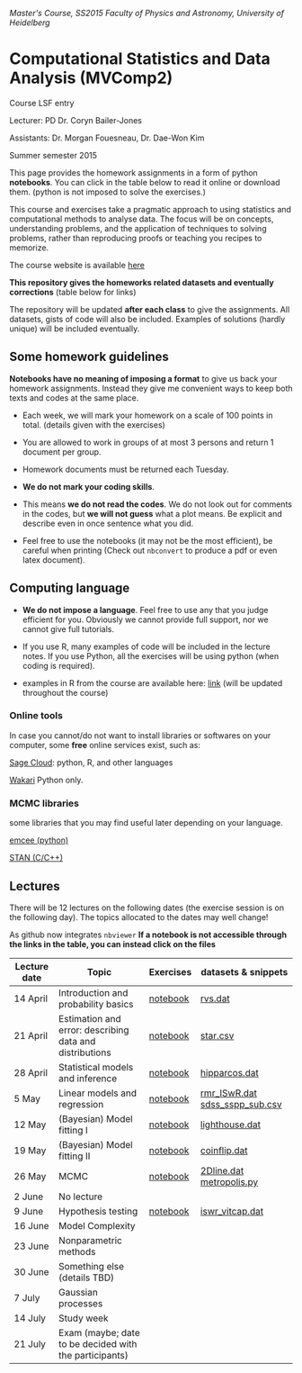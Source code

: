 *Master's Course, SS2015
Faculty of Physics and Astronomy, University of Heidelberg*

# Computational Statistics and Data Analysis (MVComp2)

Course LSF entry

Lecturer: PD Dr. Coryn Bailer-Jones

Assistants: Dr. Morgan Fouesneau, Dr. Dae-Won Kim

Summer semester 2015

This page provides the homework assignments in a form of python **notebooks**.
You can click in the table below to read it online or download them. (python is
not imposed to solve the exercises.)

This course and exercises take a pragmatic approach to using statistics and
computational methods to analyse data. The focus will be on concepts,
understanding problems, and the application of techniques to solving problems,
rather than reproducing proofs or teaching you recipes to memorize.

The course website is available
[here](http://www.mpia.de/homes/calj/compstat_ss2015/main.html)

**This repository gives the homeworks related datasets and eventually
corrections** (table below for links)

The repository will be updated **after each class** to give the assignments. All
datasets, gists of code will also be included.  Examples of solutions (hardly
unique) will be included eventually.

## Some homework guidelines

**Notebooks have no meaning of imposing a format** to give us back your
homework assignments. Instead they give me convenient ways to keep both texts
and codes at the same place.

* Each week, we will mark your homework on a scale of 100 points in total.
  (details given with the exercises)

* You are allowed to work in groups of at most 3 persons and return 1 document
  per group.

* Homework documents must be returned each Tuesday. 

* **We do not mark your coding skills**.

* This means **we do not read the codes**. We do not look out for comments in
  the codes, but **we will not guess** what a plot means. Be explicit and
  describe even in once sentence what you did.

* Feel free to use the notebooks (it may not be the most efficient), be careful
  when printing (Check out `nbconvert` to produce a pdf or even latex document).

## Computing language

* **We do not impose a language**. Feel free to use any that you judge efficient
  for you.  Obviously we cannot provide full support, nor we cannot give full
  tutorials.

* If you use R, many examples of code will be included in the lecture notes. If
  you use Python, all the exercises will be using python (when coding is
  required). 

* examples in R from the course are available here: [link](http://www.mpia.de/homes/calj/compstat_ss2015/Rcodes.zip) (will be updated throughout the course)

### Online tools

In case you cannot/do not want to install libraries or softwares on your
computer, some **free** online services exist, such as:

[Sage Cloud](https://cloud.sagemath.com): python, R, and other languages

[Wakari](https://wakari.io/) Python only.


### MCMC libraries

some libraries that you may find useful later depending on your language.

[emcee (python)](http://dan.iel.fm/emcee/current/) 

[STAN (C/C++)](http://mc-stan.org/)

## Lectures

There will be 12 lectures on the following dates (the exercise session is on the
following day). The topics allocated to the dates may well change!


As github now integrates `nbviewer` **If a notebook is not accessible through
the links in the table, you can instead click on the files**

| Lecture date    | Topic                                                     | Exercises                                                                                    | datasets & snippets                                                                        | 
| --------------- | --------------------------------------------------------- | -------------------------------------------------------------------------------------------- | --------------------                                                                       | 
| 14 April        | Introduction and probability basics                       | [notebook](http://nbviewer.ipython.org/github/mfouesneau/mvcomp2/blob/master/chap1_ex.ipynb) | [rvs.dat](https://raw.githubusercontent.com/mfouesneau/mvcomp2/master/rvs.dat)             | 
| 21 April        | Estimation and error: describing data and distributions   | [notebook](http://nbviewer.ipython.org/github/mfouesneau/mvcomp2/blob/master/chap2_ex.ipynb) | [star.csv](https://raw.githubusercontent.com/mfouesneau/mvcomp2/master/star.csv)           | 
| 28 April        | Statistical models and inference                          | [notebook](http://nbviewer.ipython.org/github/mfouesneau/mvcomp2/blob/master/chap3_ex.ipynb) | [hipparcos.dat](https://raw.githubusercontent.com/mfouesneau/mvcomp2/master/hipparcos.dat) | 
| 5 May           | Linear models and regression                              | [notebook](http://nbviewer.ipython.org/github/mfouesneau/mvcomp2/blob/master/chap4_ex.ipynb) | [rmr_ISwR.dat](https://raw.githubusercontent.com/mfouesneau/mvcomp2/master/rmr_ISwR.dat) [sdss_sspp_sub.csv](https://raw.githubusercontent.com/mfouesneau/mvcomp2/master/sdss_sspp_sub.csv)  | 
| 12 May          | (Bayesian) Model fitting I                                | [notebook](http://nbviewer.ipython.org/github/mfouesneau/mvcomp2/blob/master/chap5_ex.ipynb) | [lighthouse.dat](https://raw.githubusercontent.com/mfouesneau/mvcomp2/master/lighthouse.dat) | 
| 19 May          | (Bayesian) Model fitting II                               | [notebook](http://nbviewer.ipython.org/github/mfouesneau/mvcomp2/blob/master/chap6_ex.ipynb) | [coinflip.dat](https://raw.githubusercontent.com/mfouesneau/mvcomp2/master/coinflip.dat)   | 
| 26 May          | MCMC                                                      | [notebook](http://nbviewer.ipython.org/github/mfouesneau/mvcomp2/blob/master/chap7_ex.ipynb) | [2Dline.dat](https://raw.githubusercontent.com/mfouesneau/mvcomp2/master/2Dline.dat) [metropolis.py](https://raw.githubusercontent.com/mfouesneau/mvcomp2/master/metropolis.py)              | 
| 2 June          | No lecture                                                |                                                                                              |                                                                                            | 
| 9 June          | Hypothesis testing                                        | [notebook](http://nbviewer.ipython.org/github/mfouesneau/mvcomp2/blob/master/chap8_ex.ipynb) | [iswr_vitcap.dat](https://raw.githubusercontent.com/mfouesneau/mvcomp2/master/iswr_vitcap.dat)       |                                                                                            | 
| 16 June         | Model Complexity                                          |                                                                                              |                                                                                            | 
| 23 June         | Nonparametric methods                                     |                                                                                              |                                                                                            | 
| 30 June         | Something else (details TBD)                              |                                                                                              |                                                                                            | 
| 7 July          | Gaussian processes                                        |                                                                                              |                                                                                            | 
| 14 July         | Study week                                                |                                                                                              |                                                                                            | 
| 21 July         | Exam (maybe; date to be decided with the participants)    |                                                                                              |                                                                                            | 
